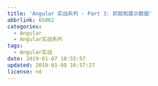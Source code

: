```yaml
---
title: 'Angular 实战系列 - Part 3: 抓取和展示数据'
abbrlink: 65062
categories:
  - Angular
  - Angular实战系列
tags:
  - Angular实战
date: 2019-01-07 18:55:57
updated: 2019-01-08 16:57:27
license: nd
---
```

